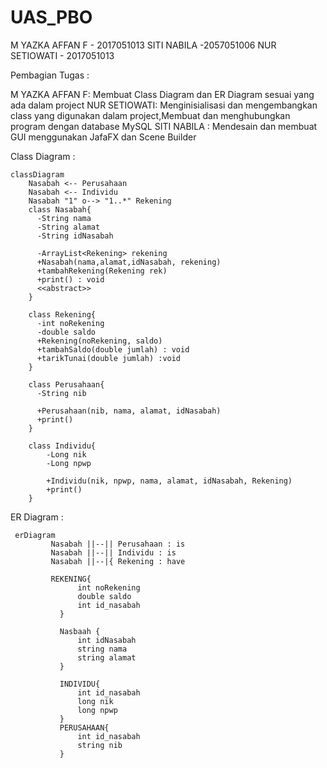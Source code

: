# UAS_PBO
M YAZKA AFFAN F -  2017051013
SITI NABILA -2057051006
NUR SETIOWATI -  2017051013


Pembagian Tugas :

M YAZKA AFFAN F: Membuat Class Diagram dan ER Diagram sesuai yang ada dalam project
NUR SETIOWATI: Menginisialisasi dan mengembangkan class yang digunakan dalam project,Membuat dan menghubungkan program dengan database MySQL
SITI NABILA : Mendesain dan membuat GUI menggunakan JafaFX dan Scene Builder

Class Diagram :
```mermaid
classDiagram
    Nasabah <-- Perusahaan
    Nasabah <-- Individu
    Nasabah "1" o--> "1..*" Rekening
    class Nasabah{
      -String nama
      -String alamat
      -String idNasabah

      -ArrayList<Rekening> rekening
      +Nasabah(nama,alamat,idNasabah, rekening)
      +tambahRekening(Rekening rek)
      +print() : void
      <<abstract>>
    }
 
    class Rekening{
      -int noRekening
      -double saldo
      +Rekening(noRekening, saldo)
      +tambahSaldo(double jumlah) : void
      +tarikTunai(double jumlah) :void
    }

    class Perusahaan{
      -String nib
      
      +Perusahaan(nib, nama, alamat, idNasabah)
      +print()
    }

    class Individu{
        -Long nik
        -Long npwp

        +Individu(nik, npwp, nama, alamat, idNasabah, Rekening)
        +print()
    }
```
ER Diagram :
 ```mermaid  
  erDiagram
          Nasabah ||--|| Perusahaan : is
          Nasabah ||--|| Individu : is
          Nasabah ||--|{ Rekening : have
          
          REKENING{
                int noRekening
                double saldo
                int id_nasabah
            }

            Nasbaah {
                int idNasabah
                string nama
                string alamat
            }
            
            INDIVIDU{
                int id_nasabah
                long nik
                long npwp
            }
            PERUSAHAAN{
                int id_nasabah
                string nib
            }
```
